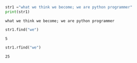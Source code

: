 ```python
str1 ="what we think we become; we are python programmer"
print(str1)
```

    what we think we become; we are python programmer
    


```python
str1.find("we")
```




    5




```python
str1.rfind("we")
```




    25




```python

```
